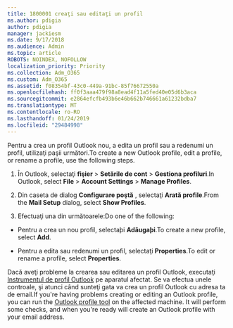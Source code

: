 ```yaml
---
title: 1800001 creaţi sau editaţi un profil
ms.author: pdigia
author: pdigia
manager: jackiesm
ms.date: 9/17/2018
ms.audience: Admin
ms.topic: article
ROBOTS: NOINDEX, NOFOLLOW
localization_priority: Priority
ms.collection: Adm_O365
ms.custom: Adm_O365
ms.assetid: f08354bf-43c0-449a-91bc-85f76672550a
ms.openlocfilehash: ff0f3aaa479f98a8ead4f11a5fed40e05d6b3aca
ms.sourcegitcommit: e2864efcfb493b6e46b662b746661a61232bdba7
ms.translationtype: MT
ms.contentlocale: ro-RO
ms.lasthandoff: 01/24/2019
ms.locfileid: "29484998"
---
```

<span data-ttu-id="e1f77-102">Pentru a crea un profil Outlook nou, a edita un profil sau a redenumi un profil, utilizaţi paşii următori.</span><span class="sxs-lookup"><span data-stu-id="e1f77-102">To create a new Outlook profile, edit a profile, or rename a profile, use the following steps.</span></span>
  
1. <span data-ttu-id="e1f77-103">În Outlook, selectaţi **fişier** \> **Setările de cont** \> **Gestiona profiluri**.</span><span class="sxs-lookup"><span data-stu-id="e1f77-103">In Outlook, select **File** \> **Account Settings** \> **Manage Profiles**.</span></span>
    
2. <span data-ttu-id="e1f77-104">Din caseta de dialog **Configurare poştă** , selectaţi **Arată profile**.</span><span class="sxs-lookup"><span data-stu-id="e1f77-104">From the **Mail Setup** dialog, select **Show Profiles**.</span></span>
    
3. <span data-ttu-id="e1f77-105">Efectuaţi una din următoarele:</span><span class="sxs-lookup"><span data-stu-id="e1f77-105">Do one of the following:</span></span>
    
  - <span data-ttu-id="e1f77-106">Pentru a crea un nou profil, selectaþi **Adãugaþi**.</span><span class="sxs-lookup"><span data-stu-id="e1f77-106">To create a new profile, select **Add**.</span></span>
    
  - <span data-ttu-id="e1f77-107">Pentru a edita sau redenumi un profil, selectaţi **Properties**.</span><span class="sxs-lookup"><span data-stu-id="e1f77-107">To edit or rename a profile, select **Properties**.</span></span>
    
<span data-ttu-id="e1f77-p101">Dacă aveţi probleme la crearea sau editarea un profil Outlook, executaţi [Instrumentul de profil Outlook](https://aka.ms/SaRA-OutlookSetupProfile) pe aparatul afectat. Se va efectua unele controale, şi atunci când sunteţi gata va crea un profil Outlook cu adresa ta de email.</span><span class="sxs-lookup"><span data-stu-id="e1f77-p101">If you're having problems creating or editing an Outlook profile, you can run the [Outlook profile tool](https://aka.ms/SaRA-OutlookSetupProfile) on the affected machine. It will perform some checks, and when you're ready will create an Outlook profile with your email address.</span></span> 
  

